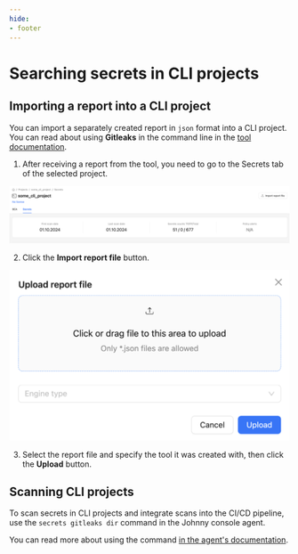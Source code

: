 ```yaml
---
hide:
- footer
---
```


# Searching secrets in CLI projects

## Importing a report into a CLI project

You can import a separately created report in `json` format into a CLI project. You can read about using **Gitleaks** in the command line in the [tool documentation](https://github.com/gitleaks/gitleaks?tab=readme-ov-file#usage).

1. After receiving a report from the tool, you need to go to the Secrets tab of the selected project.

![CLI Project](/assets/img/secrets/cli-project-en.png)

2. Click the **Import report file** button.

![CLI Upload](/assets/img/secrets/cli-upload-en.png)

3. Select the report file and specify the tool it was created with, then click the **Upload** button.

## Scanning CLI projects

To scan secrets in CLI projects and integrate scans into the CI/CD pipeline, use the `secrets gitleaks dir` command in the Johnny console agent.

You can read more about using the command [in the agent's documentation](/agent/scan-secrets.en).